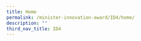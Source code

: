```yaml
---
title: Home
permalink: /minister-innovation-award/ID4/home/
description: ""
third_nav_title: ID4
---
```

